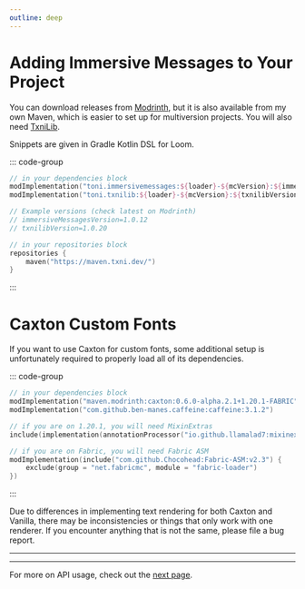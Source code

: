 ```yaml
---
outline: deep
---
```


# Adding Immersive Messages to Your Project

You can download releases from [Modrinth](https://modrinth.com/mod/immersive-messages-api), but it is also available from my own Maven, 
which is easier to set up for multiversion projects. You will also need [TxniLib](https://www.curseforge.com/minecraft/mc-mods/txnilib).

Snippets are given in Gradle Kotlin DSL for Loom.

::: code-group
```kts [build.gradle.kts]
// in your dependencies block
modImplementation("toni.immersivemessages:${loader}-${mcVersion}:${immersiveMessagesVersion}") { isTransitive = false }
modImplementation("toni.txnilib:${loader}-${mcVersion}:${txnilibVersion}")

// Example versions (check latest on Modrinth)
// immersiveMessagesVersion=1.0.12
// txnilibVersion=1.0.20

// in your repositories block
repositories {
    maven("https://maven.txni.dev/")
}
``` 
:::

# Caxton Custom Fonts

If you want to use Caxton for custom fonts, some additional setup is unfortunately required to properly load all of its dependencies.

::: code-group
```kts [build.gradle.kts]
// in your dependencies block
modImplementation("maven.modrinth:caxton:0.6.0-alpha.2.1+1.20.1-FABRIC")
modImplementation("com.github.ben-manes.caffeine:caffeine:3.1.2")

// if you are on 1.20.1, you will need MixinExtras
include(implementation(annotationProcessor("io.github.llamalad7:mixinextras-fabric:0.4.1")!!)!!)

// if you are on Fabric, you will need Fabric ASM
modImplementation(include("com.github.Chocohead:Fabric-ASM:v2.3") {
    exclude(group = "net.fabricmc", module = "fabric-loader")
})
``` 
:::

Due to differences in implementing text rendering for both Caxton and Vanilla, there may be inconsistencies or things that only
work with one renderer. If you encounter anything that is not the same, please file a bug report.

---
---

For more on API usage, check out the [next page](/api).